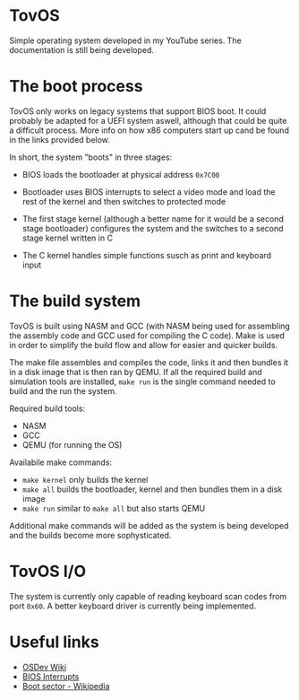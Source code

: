 # TovOS

Simple operating system developed in my YouTube series. The documentation is still being developed.

# The boot process

TovOS only works on legacy systems that support BIOS boot. It could probably be adapted for a UEFI system aswell, although that could be quite a difficult process. More info on how x86 computers start up cand be found in the links provided below.

In short, the system "boots" in three stages:

- BIOS loads the bootloader at physical address `0x7C00`

- Bootloader uses BIOS interrupts to select a video mode and load the rest of the kernel and then switches to protected mode

- The first stage kernel (although a better name for it would be a second stage bootloader) configures the system and the switches to a second stage kernel written in C

- The C kernel handles simple functions susch as print and keyboard input

# The build system

TovOS is built using NASM and GCC (with NASM being used for assembling the assembly code and GCC used for compiling the C code). Make is used in order to simplify the build flow and allow for easier and quicker builds.

The make file assembles and compiles the code, links it and then bundles it in a disk image that is then ran by QEMU. If all the required build and simulation tools are installed, `make run` is the single command needed to build and the run the system.

Required build tools:

- NASM
- GCC
- QEMU (for running the OS)

Availabile make commands:

- `make kernel` only builds the kernel
- `make all` builds the bootloader, kernel and then bundles them in a disk image
- `make run` similar to `make all` but also starts QEMU

Additional make commands will be added as the system is being developed and the builds become more sophysticated.

# TovOS I/O

The system is currently only capable of reading keyboard scan codes from port `0x60`. A better keyboard driver is currently being implemented.

# Useful links

- [OSDev Wiki](https://wiki.osdev.org/Expanded_Main_Page)
- [BIOS Interrupts](https://ostad.nit.ac.ir/payaidea/ospic/file1615.pdf)
- [Boot sector - Wikipedia](https://en.wikipedia.org/wiki/Boot_sector)
